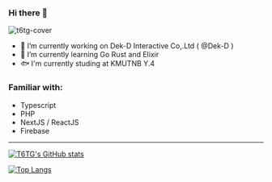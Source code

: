 ### Hi there 👋

<img src="https://c.tenor.com/m8GRjiBbpdUAAAAM/shiroko.gif" alt="t6tg-cover" />

- 🔭 I’m currently working on Dek-D Interactive Co,.Ltd ( @Dek-D )
- 🌱 I’m currently learning Go Rust and Elixir
- 🐟 I'm currently studing at KMUTNB Y.4

### Familiar with:
- Typescript
- PHP
- NextJS / ReactJS
- Firebase

--- 

[![T6TG's GitHub stats](https://github-readme-stats.vercel.app/api?username=t6tg&count_private=true)](https://t6tg.com)

[![Top Langs](https://github-readme-stats.vercel.app/api/top-langs/?username=t6tg&layout=compact)](https://t6tg.com)

